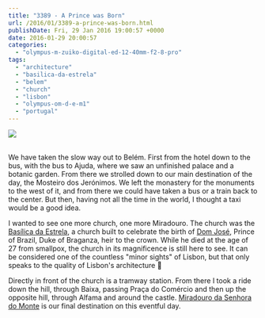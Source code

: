 ```yaml
---
title: "3389 - A Prince was Born"
url: /2016/01/3389-a-prince-was-born.html
publishDate: Fri, 29 Jan 2016 19:00:57 +0000
date: 2016-01-29 20:00:57
categories: 
  - "olympus-m-zuiko-digital-ed-12-40mm-f2-8-pro"
tags: 
  - "architecture"
  - "basilica-da-estrela"
  - "belem"
  - "church"
  - "lisbon"
  - "olympus-om-d-e-m1"
  - "portugal"
---
```

<div class="container">
<div class="center"><a target="_blank" href="https://d25zfm9zpd7gm5.cloudfront.net/1200x1200/2015/20150904_160211_lr.jpg"><img class="webfeedsFeaturedVisual" src="https://d25zfm9zpd7gm5.cloudfront.net/0600x0600/2015/20150904_160211_lr.jpg" /></a></div>
</div>
<br />

We have taken the slow way out to Belém. First from the hotel down to the bus, with the bus to Ajuda, where we saw an unfinished palace and a botanic garden. From there we strolled down to our main destination of the day, the Mosteiro dos Jerónimos. We left the monastery for the monuments to the west of it, and from there we could have taken a bus or a train back to the center. But then, having not all the time in the world, I thought a taxi would be a good idea.

<a target="_blank" href="https://d25zfm9zpd7gm5.cloudfront.net/1200x1200/2015/20150904_160043_lr.jpg"><img style="margin: 0pt 10px 0pt 0px; float: left;" src="https://d25zfm9zpd7gm5.cloudfront.net/0150x0150/2015/20150904_160043_lr.jpg" alt="" border="0" /></a> I wanted to see one more church, one more Miradouro. The church was the <a href="https://en.wikipedia.org/wiki/Estrela_Basilica" target="_blank">Basílica da Estrela</a>, a church built to celebrate the birth of <a href="https://en.wikipedia.org/wiki/Jos%C3%A9,_Prince_of_Brazil" target="_blank">Dom José</a>, Prince of Brazil, Duke of Braganza, heir to the crown. While he died at the age of 27 from smallpox, the church in its magnificence is still here to see. It can be considered one of the countless "minor sights" of Lisbon, but that only speaks to the quality of Lisbon's architecture 🙂

Directly in front of the church is a tramway station. From there I took a ride down the hill, through Baixa, passing Praça do Comércio and then up the opposite hill, through Alfama and around the castle. <a href="https://translate.google.com/translate?ie=UTF-8&tl=en&u=https%3A%2F%2Fpt.wikipedia.org%2Fwiki%2FMiradouro_da_Senhora_do_Monte" target="_blank">Miradouro da Senhora do Monte</a> is our final destination on this eventful day.

